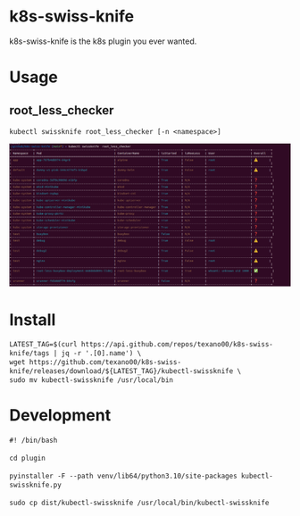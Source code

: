 # k8s-swiss-knife
k8s-swiss-knife is the k8s plugin you ever wanted.

# Usage
## root_less_checker
```
kubectl swissknife root_less_checker [-n <namespace>]
```
<img src=asset/root_less_checker.png>

# Install
```
LATEST_TAG=$(curl https://api.github.com/repos/texano00/k8s-swiss-knife/tags | jq -r '.[0].name') \
wget https://github.com/texano00/k8s-swiss-knife/releases/download/${LATEST_TAG}/kubectl-swissknife \
sudo mv kubectl-swissknife /usr/local/bin
```

# Development
```
#! /bin/bash

cd plugin

pyinstaller -F --path venv/lib64/python3.10/site-packages kubectl-swissknife.py

sudo cp dist/kubectl-swissknife /usr/local/bin/kubectl-swissknife
```